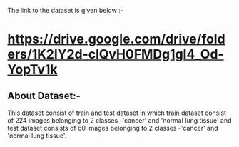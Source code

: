 The link to the dataset is given below :-

# https://drive.google.com/drive/folders/1K2IY2d-clQvH0FMDg1gl4_Od-YopTv1k

## About Dataset:-
This dataset consist of train and test dataset in which
train dataset consist of 224 images belonging to 2 classes -'cancer' and 'normal lung tissue' and test dataset consists of 60 images belonging to 2 classes -'cancer' and 'normal lung tissue'.
